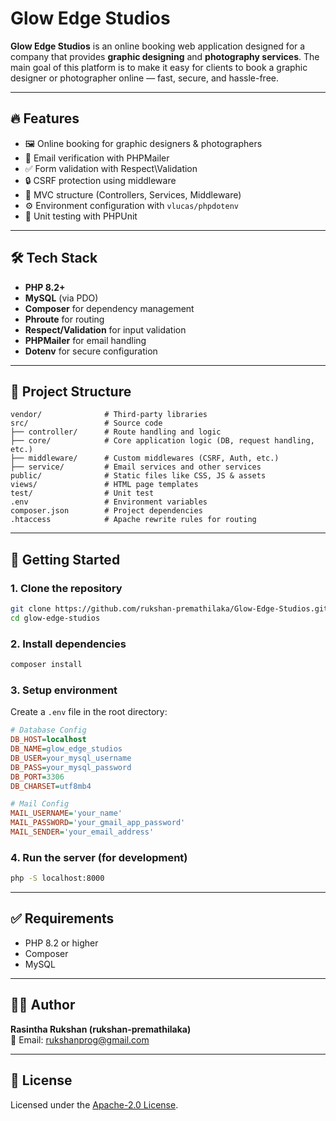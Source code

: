 # Glow Edge Studios

**Glow Edge Studios** is an online booking web application designed for a company that provides **graphic designing** and **photography services**. The main goal of this platform is to make it easy for clients to book a graphic designer or photographer online — fast, secure, and hassle-free.

---

## 🔥 Features

- 🖼️ Online booking for graphic designers & photographers  
- 📨 Email verification with PHPMailer  
- ✅ Form validation with Respect\Validation  
- 🔒 CSRF protection using middleware  
- 📁 MVC structure (Controllers, Services, Middleware)  
- ⚙️ Environment configuration with `vlucas/phpdotenv`  
- 🧪 Unit testing with PHPUnit  

---

## 🛠️ Tech Stack

- **PHP 8.2+**
- **MySQL** (via PDO)
- **Composer** for dependency management
- **Phroute** for routing
- **Respect/Validation** for input validation
- **PHPMailer** for email handling
- **Dotenv** for secure configuration

---

## 📁 Project Structure

```
vendor/              # Third-party libraries
src/                 # Source code
├── controller/      # Route handling and logic
├── core/            # Core application logic (DB, request handling, etc.)
├── middleware/      # Custom middlewares (CSRF, Auth, etc.)
├── service/         # Email services and other services
public/              # Static files like CSS, JS & assets
views/               # HTML page templates
test/                # Unit test
.env                 # Environment variables
composer.json        # Project dependencies
.htaccess            # Apache rewrite rules for routing
```

---

## 🚀 Getting Started

### 1. Clone the repository

```bash
git clone https://github.com/rukshan-premathilaka/Glow-Edge-Studios.git
cd glow-edge-studios
```

### 2. Install dependencies

```bash
composer install
```

### 3. Setup environment

Create a `.env` file in the root directory:

```ini
# Database Config
DB_HOST=localhost
DB_NAME=glow_edge_studios
DB_USER=your_mysql_username
DB_PASS=your_mysql_password
DB_PORT=3306
DB_CHARSET=utf8mb4

# Mail Config
MAIL_USERNAME='your_name'
MAIL_PASSWORD='your_gmail_app_password'
MAIL_SENDER='your_email_address'
```

### 4. Run the server (for development)

```bash
php -S localhost:8000
```

---

## ✅ Requirements

- PHP 8.2 or higher
- Composer
- MySQL

---

## 👨‍💻 Author

**Rasintha Rukshan (rukshan-premathilaka)**  
📧 Email: rukshanprog@gmail.com

---

## 📄 License

Licensed under the [Apache-2.0 License](LICENSE).
